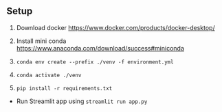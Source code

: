 ## Setup 
1. Download docker https://www.docker.com/products/docker-desktop/

2. Install mini conda https://www.anaconda.com/download/success#miniconda

3. `conda env create --prefix ./venv -f environment.yml`

4. `conda activate ./venv`

5. `pip install -r requirements.txt`

* Run Streamlit app using `streamlit run app.py`